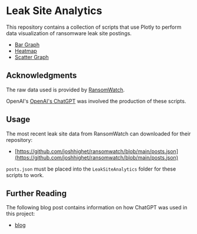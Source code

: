# Leak Site Analytics

This repository contains a collection of scripts that use Plotly to perform data visualization of ransomware leak site postings.

- [Bar Graph](https://github.com/colincowie/LeakSiteAnalytics/blob/master/visualizations/bar_graph.py)
- [Heatmap](https://github.com/colincowie/LeakSiteAnalytics/blob/master/visualizations/heatmap.py)
- [Scatter Graph](https://github.com/colincowie/LeakSiteAnalytics/blob/master/visualizations/scatter_graph.py)


## Acknowledgments
The raw data used is provided by [RansomWatch](https://ransomwatch.telemetry.ltd).

OpenAI's [OpenAI's ChatGPT](https://chat.openai.com/chat) was involved the production of these scripts.

## Usage

The most recent leak site data from RansomWatch can downloaded for their repository:
- [https://github.com/joshhighet/ransomwatch/blob/main/posts.json](https://github.com/joshhighet/ransomwatch/blob/main/posts.json)

`posts.json` must be placed into the `LeakSiteAnalytics` folder for these scripts to work.

## Further Reading

The following blog post contains information on how ChatGPT was used in this project:
- [blog](https://www.th3protocol.com/2022/ChatGPT-LeakSite-Analysis)
